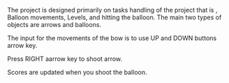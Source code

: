 

The project is designed primarily on tasks handling of the project that is , Balloon movements, Levels, and hitting the balloon. 
The main two types of objects are arrows and balloons. 

The input for the movements of the bow is to use  UP and DOWN buttons arrow key.

Press  RIGHT aarrow key to shoot arrow.

Scores are updated when you shoot the balloon.


